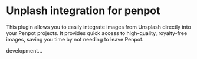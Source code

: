 # Unplash integration for penpot

This plugin allows you to easily integrate images from Unsplash directly into your Penpot projects. It provides quick access to high-quality, royalty-free images, saving you time by not needing to leave Penpot.


development...
